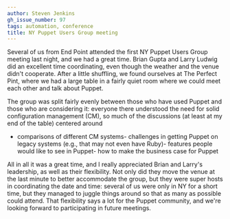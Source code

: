 ```yaml
---
author: Steven Jenkins
gh_issue_number: 97
tags: automation, conference
title: NY Puppet Users Group meeting
---
```


Several of us from End Point attended the first NY Puppet Users Group meeting last night, and we had a great time.  Brian Gupta and Larry Ludwig did an excellent time coordinating, even though the weather and the venue didn't cooperate.  After a little shuffling, we found ourselves at The Perfect Pint, where we had a large table in a fairly quiet room where we could meet each other and talk about Puppet.

The group was split fairly evenly between those who have used Puppet and those who are considering it: everyone there understood the need for solid configuration management (CM), so much of the discussions (at least at my end of the table) centered around

- comparisons of different CM systems- challenges in getting Puppet on legacy systems (e.g., that may not even have Ruby)- features people would like to see in Puppet- how to make the business case for Puppet

All in all it was a great time, and I really appreciated Brian and Larry's leadership, as well as their flexibility.  Not only did they move the venue at the last minute to better accommodate the group, but they were super hosts in coordinating the date and time: several of us were only in NY for a short time, but they managed to juggle things around so that as many as possible could attend.  That flexibility says a lot for the Puppet community, and we're looking forward to participating in future meetings.

